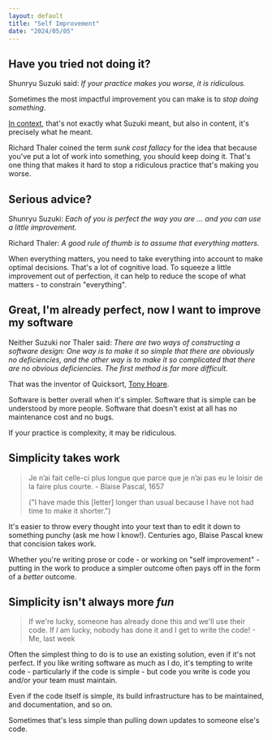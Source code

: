 ```yaml
---
layout: default
title: "Self Improvement"
date: "2024/05/05"
---
```


## Have you tried not doing it?

Shunryu Suzuki said: *If your practice makes you worse, it is ridiculous.*

Sometimes the most impactful improvement you can make is to *stop doing something*.

[In context](https://hakone-zendo.org/2024/01/28/zen-and-excitement/), that's not exactly what Suzuki meant, but also in content, it's precisely what he meant.

Richard Thaler coined the term *sunk cost fallacy* for the idea that because you've put a lot of work into something, you should keep doing it. That's one thing that makes it hard to stop a ridiculous practice that's making you worse.

## Serious advice?

Shunryu Suzuki: *Each of you is perfect the way you are ... and you can use a little improvement.*

Richard Thaler: *A good rule of thumb is to assume that everything matters.*

When everything matters, you need to take everything into account to make optimal decisions. That's a lot of cognitive load. To squeeze a little improvement out of perfection, it can help to reduce the scope of what matters - to constrain "everything".

## Great, I'm already perfect, now I want to improve my software

Neither Suzuki nor Thaler said: *There are two ways of constructing a software design: One way is to make it so simple that there are obviously no deficiencies, and the other way is to make it so complicated that there are no obvious deficiencies. The first method is far more difficult.*

That was the inventor of Quicksort, [Tony Hoare](https://en.wikipedia.org/wiki/Tony_Hoare).

Software is better overall when it's simpler. Software that is simple can be understood by more people. Software that doesn't exist at all has no maintenance cost and no bugs.

If your practice is complexity, it may be ridiculous.

## Simplicity takes work

> Je n’ai fait celle-ci plus longue que parce que je n’ai pas eu le loisir de la faire plus courte. - Blaise Pascal, 1657
>
> ("I have made this [letter] longer than usual because I have not had time to make it shorter.")

It's easier to throw every thought into your text than to edit it down to something punchy (ask me how I know!). Centuries ago, Blaise Pascal knew that concision takes work. 

Whether you're writing prose or code - or working on "self improvement" - putting in the work to produce a simpler outcome often pays off in the form of a *better* outcome.

## Simplicity isn't always more *fun*

> If we're lucky, someone has already done this and we'll use their code. If *I* am lucky, nobody has done it and I get to write the code! - Me, last week

Often the simplest thing to do is to use an existing solution, even if it's not perfect. If you like writing software as much as I do, it's tempting to write code - particularly if the code is simple - but code you write is code you and/or your team must maintain. 

Even if the code itself is simple, its build infrastructure has to be maintained, and documentation, and so on.

Sometimes that's less simple than pulling down updates to someone else's code.

